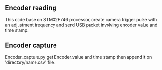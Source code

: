 ## Encoder reading
This code base on STM32F746 processor, create camera trigger pulse with an adjustment frequency and send USB packet involving encoder value and time stamp. 
## Encoder capture
Encoder_capture.py get Encoder_value and time stamp then append it on 'directory/name.csv' file.
